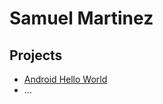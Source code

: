 # Samuel Martinez

## Projects

* [Android Hello World](https://github.com/semartinez147/hello-world-android)
* &hellip;